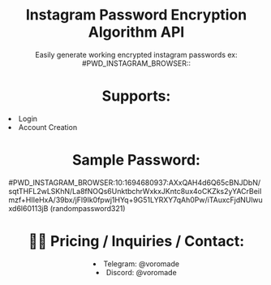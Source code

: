 <h1 align="center">Instagram Password Encryption Algorithm API</h1>

<p align="center">
  Easily generate working encrypted instagram passwords ex: #PWD_INSTAGRAM_BROWSER:<enc_version>:<encryption_here>
</p>


<div>
  <h1 align="center">Supports:</h1>
  <li>Login</li>
  <li>Account Creation</li>
</div>

<div>
  <h1 align="center">Sample Password:</h1>
<p>#PWD_INSTAGRAM_BROWSER:10:1694680937:AXxQAH4d6Q65cBNJDbN/sqtTHFL2wLSKhN/La8fNOQs6UnktbchrWxkxJKntc8ux4oCKZks2yYACrBeiImzf+HIIeHxA/39bx/jFl9Ik0fpwj1HYq+9G51LYRXY7qAh0Pw/iTAuxcFjdNUlwuxd6l60113jB (randompassword321)</p>
</div>

<div align="center">
  <h1>👨‍💻 Pricing / Inquiries / Contact:</h1>
  <li>Telegram: @voromade</li>
  <li>Discord: @voromade</li>
</div>
